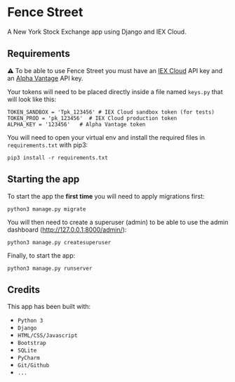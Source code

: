 # Fence Street
A New York Stock Exchange app using Django and IEX Cloud.

## Requirements
 :warning: To be able to use Fence Street you must have an [IEX Cloud](https://iexcloud.io/) API key and an [Alpha Vantage](https://www.alphavantage.co/support/#api-key) API key. 

Your tokens will need to be placed directly inside a file named `keys.py` that will look like this:

    TOKEN_SANDBOX = 'Tpk_123456' # IEX Cloud sandbox token (for tests)
    TOKEN_PROD = 'pk_123456'  # IEX Cloud production token
    ALPHA_KEY = '123456'   # Alpha Vantage token

You will need to open your virtual env and install the required files in `requirements.txt` with pip3:

    pip3 install -r requirements.txt

## Starting the app
To start the app the **first time** you will need to apply migrations first:

    python3 manage.py migrate

You will then need to create a superuser (admin) to be able to use the admin dashboard (http://127.0.0.1:8000/admin/):
    
    python3 manage.py createsuperuser

Finally, to start the app:

    python3 manage.py runserver

## Credits
This app has been built with:
* `Python 3`
* `Django`
* `HTML/CSS/Javascript`
* `Bootstrap`
* `SQLite`
* `PyCharm`
* `Git/Github`
* `...`



